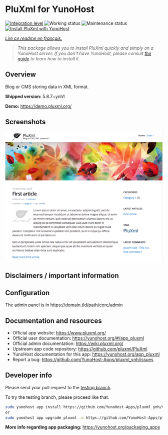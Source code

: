 <!--
N.B.: This README was automatically generated by https://github.com/YunoHost/apps/tree/master/tools/README-generator
It shall NOT be edited by hand.
-->

# PluXml for YunoHost

[![Integration level](https://dash.yunohost.org/integration/pluxml.svg)](https://dash.yunohost.org/appci/app/pluxml) ![Working status](https://ci-apps.yunohost.org/ci/badges/pluxml.status.svg) ![Maintenance status](https://ci-apps.yunohost.org/ci/badges/pluxml.maintain.svg)  
[![Install PluXml with YunoHost](https://install-app.yunohost.org/install-with-yunohost.svg)](https://install-app.yunohost.org/?app=pluxml)

*[Lire ce readme en français.](./README_fr.md)*

> *This package allows you to install PluXml quickly and simply on a YunoHost server.
If you don't have YunoHost, please consult [the guide](https://yunohost.org/#/install) to learn how to install it.*

## Overview

Blog or CMS storing data in XML format.

**Shipped version:** 5.8.7~ynh1

**Demo:** https://demo.pluxml.org/

## Screenshots

![Screenshot of PluXml](./doc/screenshots/screenshot.png)

## Disclaimers / important information

## Configuration

The admin panel is in https://domain.tld/path/core/admin

## Documentation and resources

* Official app website: <https://www.pluxml.org/>
* Official user documentation: <https://yunohost.org/#/app_pluxml>
* Official admin documentation: <https://wiki.pluxml.org/>
* Upstream app code repository: <https://github.com/pluxml/PluXml>
* YunoHost documentation for this app: <https://yunohost.org/app_pluxml>
* Report a bug: <https://github.com/YunoHost-Apps/pluxml_ynh/issues>

## Developer info

Please send your pull request to the [testing branch](https://github.com/YunoHost-Apps/pluxml_ynh/tree/testing).

To try the testing branch, please proceed like that.

``` bash
sudo yunohost app install https://github.com/YunoHost-Apps/pluxml_ynh/tree/testing --debug
or
sudo yunohost app upgrade pluxml -u https://github.com/YunoHost-Apps/pluxml_ynh/tree/testing --debug
```

**More info regarding app packaging:** <https://yunohost.org/packaging_apps>

